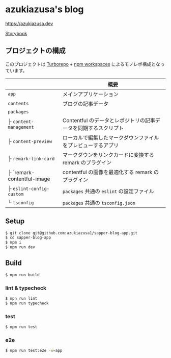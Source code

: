 # azukiazusa's blog

https://azukiazusa.dev

[Storybook](https://azukiazusa1.github.io/sapper-blog-app/)

## プロジェクトの構成

このプロジェクトは [Turborepo](https://turborepo.org/) + [npm workspaces](https://docs.npmjs.com/cli/v9/using-npm/workspaces/) によるモノレポ構成となっています。

|                          | 概要                                         |
| ------------------------ | -------------------------------------------- |
| `app`                    | メインアプリケーション                                             |
| `contents`               | ブログの記事データ |
| `packages`               |                                              |
| ├ `content-management`               | Contentful のデータとレポジトリの記事データを同期するスクリプト |
| ├ `content-preview` | ローカルで編集したマークダウンファイルをプレビューするアプリ |
| ├ `remark-link-card`| マークダウンをリンクカードに変換する remark のプラグイン |
| ├ `remark-contentful-image | contentful の画像を最適化する remark のプラグイン |
| ├ `eslint-config-custom` | `packages` 共通の `eslint` の設定ファイル                      |
| └ `tsconfig`             | `packages` 共通の `tsconfig.json`                              |

## Setup

```sh
$ git clone git@github.com:azukiazusa1/sapper-blog-app.git
$ cd sapper-blog-app
$ npm i
$ npm run dev
```

## Build

```sh
$ npm run build
```

### lint & typecheck

```sh
$ npn run lint
$ npm run typecheck
```

### test

```sh
$ npm run test
```

### e2e

```sh
$ npm run test:e2e -w=app
```
